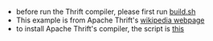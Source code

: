 - before run the Thrift compiler, please first run [build.sh](build.sh)
- This example is from Apache Thrift's [wikipedia webpage](https://en.wikipedia.org/wiki/Apache_Thrift)
- to install Apache Thrift's compiler, the script is [this](https://github.com/apache/thrift)
 
